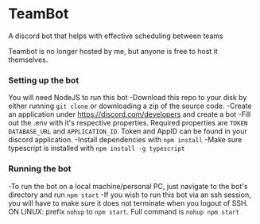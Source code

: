 # TeamBot
A discord bot that helps with effective scheduling between teams

Teambot is no longer hosted by me, but anyone is free to host it themselves.

### Setting up the bot
You will need NodeJS to run this bot
-Download this repo to your disk by either running ```git clone``` or downloading a zip of the source code.
-Create an application under https://discord.com/developers and create a bot
-Fill out the .env with it's respective properties. Required properties are ```TOKEN``` ```DATABASE_URL``` and ```APPLICATION_ID```. Token and AppID can be found in your discord application.
-Install dependencies with ```npm install```
-Make sure typescript is installed with ```npm install -g typescript```

### Running the bot
-To run the bot on a local machine/personal PC, just navigate to the bot's directory and run ```npm start```
-If you wish to run this bot via an ssh session, you will have to make sure it does not terminate when you logout of SSH. 
ON LINUX: prefix ```nohup``` to ```npm start```. Full command is ```nohup npm start```



